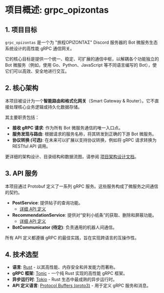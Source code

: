 # 项目概述: grpc_opizontas

## 1. 项目目标

`grpc_opizontas` 是一个为 "旅程ΟΡΙΖΟΝΤΑΣ" Discord 服务器的 Bot 微服务生态系统设计的高性能 gRPC 通信网关。

它的核心目标是提供一个统一、稳定、可扩展的通信中枢，以解耦各个功能独立的 Bot 微服务（例如，使用 Go、Python、JavaScript 等不同语言编写的 Bot），使它们可以高效、安全地进行交互。

## 2. 核心架构

本项目被设计为一个**智能路由和格式化网关**（Smart Gateway & Router）。它不直接处理核心业务逻辑或持久化数据存储。

其主要职责包括：

*   **接收 gRPC 请求**: 作为所有 Bot 微服务通信的唯一入口点。
*   **服务发现与路由**: 根据请求的服务名称，将其转发到正确的下游 Bot 微服务。
*   **协议转换 (可选)**: 在未来可以扩展以支持协议转换，例如将 gRPC 请求转换为 RESTful API 调用。

更详细的架构设计、目录结构和数据流图，请参阅 [项目架构设计文档](./architecture.md)。

## 3. API 服务

本项目通过 Protobuf 定义了一系列 gRPC 服务。这些服务构成了微服务之间通信的契约。

*   **PostService**: 提供帖子的查询功能。
    *   [详细 API 定义](./post/init.md)
*   **RecommendationService**: 提供对“安利小纸条”的获取、删除和屏蔽功能。
    *   [详细 API 定义](./recommendation_api.md)
*   **BotCommunicator (待定)**: 负责通用的机器人间通信。

所有 API 定义都遵循 gRPC 的最佳实践，旨在实现跨语言的互操作性。

## 4. 技术选型

*   **语言**: [Rust](https://www.rust-lang.org/) - 以其高性能、内存安全和并发能力而著称。
*   **gRPC 框架**: [Tonic](https://github.com/hyperium/tonic) - 一个纯 Rust 实现的高性能 gRPC 框架。
*   **异步运行时**: [Tokio](https://tokio.rs/) - Rust 生态中最成熟的异步运行时。
*   **API 定义语言**: [Protocol Buffers (proto3)](https://developers.google.com/protocol-buffers) - 用于定义 gRPC 服务和消息。